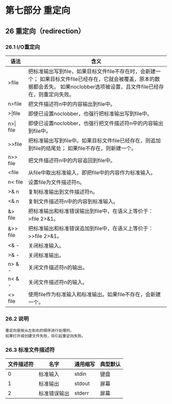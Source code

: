 
第七部分 重定向
=============

## 26 重定向（redirection）

### 26.1 I/O重定向

  语法     |              含义
----------|-----------------------------------------------------------------
\>file     | 把标准输出写到file，如果目标文件file不存在时，会新建一个； 如果目标文件file已经存在，它就会被覆盖，原本的数据都会丢失。 如果noclobber选项被设置，且文件file已经存在，则重定向失败。
n>file    | 把文件描述符n中的内容输出到file中。
\>\|file    | 即使已设置noclobber，也强行把标准输出写到file中。
n>\| file  | 即使已设置noclobber，也强行把文件描述符n中的内容输出到file中。
\>>file    | 把标准输出写到file中。如果目标文件file已经存在，则追加到file的结尾处； 如果file不存在，则新建一个。
n>> file  | 把文件描述符n中的内容追回到file中。
\<file     | 从file中取出标准输入，即把file中的内容作为标准输入。
n< file   | 设置file为文件描述符n。
\>& n      | 复制标准输出到文件描述符n。
\<& n      | 复制文件描述符n中的内容到标准输入。
&> file   | 把标准输出和标准错误输出到file中，在语义上等价于： >file 2>&1。
&>> file  | 把标准输出和标准错误追加到file中，在语义上等价于： >>file 2>&1。
\<& -      | 关闭标准输入。
\>& -      | 关闭标准输出。
n> & -    | 关闭文件描述符n的输出。
n< & -    | 关闭文件描述符n的输入。
\<> file   | 使用file作为标准输入和标准输出。如果file不存在，会新建一个。


### 26.2 说明

	重定向是按从左到右的顺序进行处理的。
	如果打开或创建文件失败，将引起重定向失败。


### 26.3 标准文件描述符

文件描述符 |   名字     |  通用缩写  |  典型默认
---------|------------|----------|----------
0        | 标准输入    |  stdin   |   键盘
1        | 标准输出    |  stdout  |   屏幕
2        | 标准错误输出 |  stderr  |   屏幕
		 
